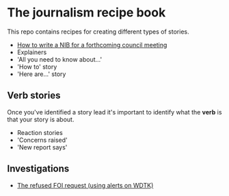 # The journalism recipe book

This repo contains recipes for creating different types of stories.

* [How to write a NIB for a forthcoming council meeting](https://github.com/paulbradshaw/journalismrecipebook/blob/main/councilmeetingnib.md)
* Explainers
* 'All you need to know about...'
* 'How to' story
* 'Here are...' story

## Verb stories

Once you've identified a story lead it's important to identify what the **verb** is that your story is about. 

* Reaction stories 
* 'Concerns raised'
* 'New report says'

## Investigations

* [The refused FOI request (using alerts on WDTK)](https://github.com/paulbradshaw/journalismrecipebook/blob/main/foialerts.md)
